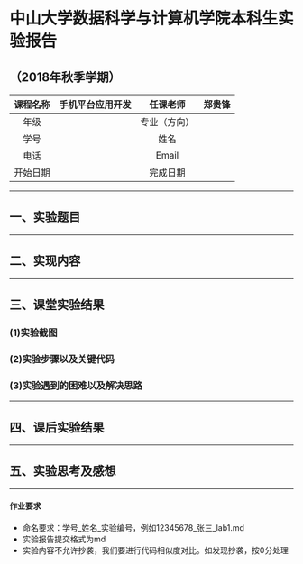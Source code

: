 # 中山大学数据科学与计算机学院本科生实验报告
## （2018年秋季学期）
| 课程名称 | 手机平台应用开发 | 任课老师 | 郑贵锋 |
| :------------: | :-------------: | :------------: | :-------------: |
| 年级 |  | 专业（方向） |  |
| 学号 |  | 姓名 |  |
| 电话 |  | Email |  |
| 开始日期 |  | 完成日期 |

---

## 一、实验题目

---

## 二、实现内容

---

## 三、课堂实验结果
### (1)实验截图
  
### (2)实验步骤以及关键代码
  
### (3)实验遇到的困难以及解决思路
  
---

## 四、课后实验结果
  
---

## 五、实验思考及感想

---

#### 作业要求
* 命名要求：学号_姓名_实验编号，例如12345678_张三_lab1.md
* 实验报告提交格式为md
* 实验内容不允许抄袭，我们要进行代码相似度对比。如发现抄袭，按0分处理